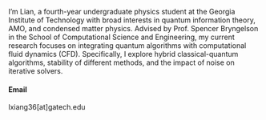 I’m Lian, a fourth-year undergraduate physics student at the Georgia Institute of Technology with broad interests in quantum information theory, AMO, and condensed matter physics. Advised by Prof. Spencer Bryngelson in the School of Computational Science and Engineering, my current research focuses on integrating quantum algorithms with computational fluid dynamics (CFD). Specifically, I explore hybrid classical-quantum algorithms, stability of different methods, and the impact of noise on iterative solvers.

#### Email
lxiang36[at]gatech.edu


